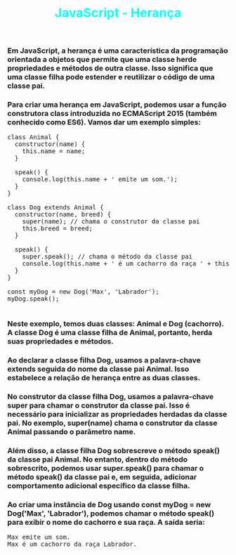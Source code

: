 # <div align="center" style="color:Cyan; font-weight:bold;"> JavaScript - Herança</div>

<br/>

### Em JavaScript, a herança é uma característica da programação orientada a objetos que permite que uma classe herde propriedades e métodos de outra classe. Isso significa que uma classe filha pode estender e reutilizar o código de uma classe pai.

### Para criar uma herança em JavaScript, podemos usar a função construtora class introduzida no ECMAScript 2015 (também conhecido como ES6). Vamos dar um exemplo simples:

<pre>
class Animal {
  constructor(name) {
    this.name = name;
  }

  speak() {
    console.log(this.name + ' emite um som.');
  }
}

class Dog extends Animal {
  constructor(name, breed) {
    super(name); // chama o construtor da classe pai
    this.breed = breed;
  }

  speak() {
    super.speak(); // chama o método da classe pai
    console.log(this.name + ' é um cachorro da raça ' + this.breed + '.');
  }
}

const myDog = new Dog('Max', 'Labrador');
myDog.speak();

</pre>

### Neste exemplo, temos duas classes: Animal e Dog (cachorro). A classe Dog é uma classe filha de Animal, portanto, herda suas propriedades e métodos.

### Ao declarar a classe filha Dog, usamos a palavra-chave extends seguida do nome da classe pai Animal. Isso estabelece a relação de herança entre as duas classes.

### No construtor da classe filha Dog, usamos a palavra-chave super para chamar o construtor da classe pai. Isso é necessário para inicializar as propriedades herdadas da classe pai. No exemplo, super(name) chama o construtor da classe Animal passando o parâmetro name.

### Além disso, a classe filha Dog sobrescreve o método speak() da classe pai Animal. No entanto, dentro do método sobrescrito, podemos usar super.speak() para chamar o método speak() da classe pai e, em seguida, adicionar comportamento adicional específico da classe filha.

### Ao criar uma instância de Dog usando const myDog = new Dog('Max', 'Labrador'), podemos chamar o método speak() para exibir o nome do cachorro e sua raça. A saída seria:

<pre>
Max emite um som.
Max é um cachorro da raça Labrador.

</pre>

